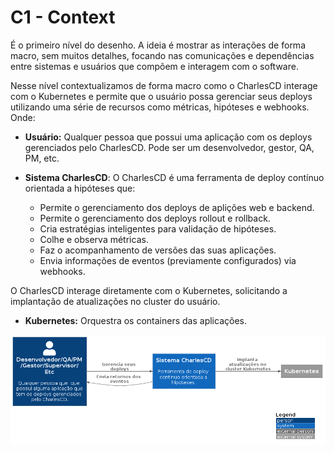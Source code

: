 # C1 -  Context

É o primeiro nível do desenho. A ideia é mostrar as interações de forma macro, sem muitos detalhes, focando nas comunicações e dependências entre sistemas e usuários que compõem e interagem com o software.

Nesse nível contextualizamos de forma macro como o CharlesCD interage com o Kubernetes e permite que o usuário possa gerenciar seus deploys utilizando uma série de recursos como métricas, hipóteses e webhooks. Onde:

- **Usuário:** Qualquer pessoa que possui uma aplicação com os deploys gerenciados pelo CharlesCD. Pode ser um desenvolvedor, gestor, QA, PM, etc.

- **Sistema CharlesCD**: O CharlesCD é uma ferramenta de deploy contínuo orientada a hipóteses que:
    - Permite o gerenciamento dos deploys de aplições web e backend.
    - Permite o gerenciamento dos deploys rollout e rollback.
    - Cria estratégias inteligentes para validação de hipóteses.
    - Colhe e observa métricas. 
    - Faz o acompanhamento de versões das suas aplicações. 
    - Envia informações de eventos (previamente configurados) via webhooks. 

O CharlesCD interage diretamente com o Kubernetes, solicitando a implantação de atualizações no cluster do usuário.

- **Kubernetes:** Orquestra os containers das aplicações.


![diagram](c1.png)